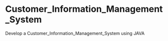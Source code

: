# Customer_Information_Management_System
Develop a Customer_Information_Management_System using JAVA 
